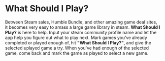 What Should I Play?
===================

Between Steam sales, Humble Bundle, and other amazing game deal sites, it becomes very easy to amass a large game library in steam. **What Should I Play?** is here to help. Input your steam community profile name and let the app help you figure out what to play next. Mark games you've already completed or played enough of, hit **"What Should I Play?"**, and give the selected uplayed game a try. When you've had enough of the selected game, come back and mark the game as played to select a new game.
